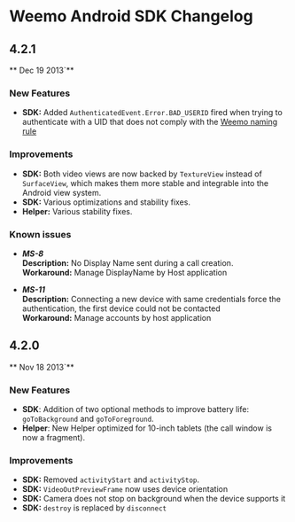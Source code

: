 # Weemo Android SDK Changelog

## 4.2.1

** Dec 19 2013`**


### New Features

 - **SDK:** Added `AuthenticatedEvent.Error.BAD_USERID` fired when trying to authenticate with a UID that does not comply with the [Weemo naming rule](https://github.com/weemo/Release-4.x/wiki/WeemoDriver-Naming#uid)


### Improvements

- **SDK:** Both video views are now backed by `TextureView` instead of `SurfaceView`, which makes them more stable and integrable into the Android view system.
- **SDK:** Various optimizations and stability fixes.
- **Helper:** Various stability fixes.


### Known issues


- ***MS-8***  
  **Description:** No Display Name sent during a call creation.  
  **Workaround:** Manage DisplayName by Host application


- ***MS-11***  
  **Description:** Connecting a new device with same credentials force the authentication, the first device could not be contacted  
  **Workaround:** Manage accounts by host application

## 4.2.0

** Nov 18 2013`**


### New Features

- **SDK**: Addition of two optional methods to improve battery life: `goToBackground` and `goToForeground`.
- **Helper**: New Helper optimized for 10-inch tablets (the call window is now a fragment).


### Improvements

- **SDK:** Removed `activityStart` and `activityStop`.
- **SDK:** `VideoOutPreviewFrame` now uses device orientation
- **SDK:** Camera does not stop on background when the device supports it
- **SDK:** `destroy` is replaced by `disconnect`
